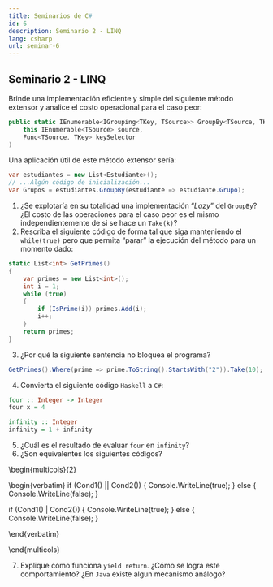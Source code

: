 ```yaml
---
title: Seminarios de C#
id: 6
description: Seminario 2 - LINQ
lang: csharp
url: seminar-6
---
```



## Seminario 2 - LINQ

Brinde una implementación eficiente y simple del siguiente método extensor y analice el costo operacional para el caso peor:

```c#
public static IEnumerable<IGrouping<TKey, TSource>> GroupBy<TSource, TKey>(
	this IEnumerable<TSource> source,
	Func<TSource, TKey> keySelector
)
```

Una aplicación útil de este método extensor sería:

```c#
var estudiantes = new List<Estudiante>();
// ...Algún código de inicialización...
var Grupos = estudiantes.GroupBy(estudiante => estudiante.Grupo);
```

1. ¿Se explotaría en su totalidad una implementación “_Lazy_” del `GroupBy`? ¿El costo de las operaciones para el caso peor es el mismo independientemente de si se hace un `Take(k)`?
2. Rescriba el siguiente código de forma tal que siga manteniendo el `while(true)` pero que permita “parar” la ejecución del método para un momento dado:


```c#
static List<int> GetPrimes()
{
    var primes = new List<int>();
    int i = 1;
    while (true)
    {
        if (IsPrime(i)) primes.Add(i);
        i++;
    }
    return primes;
}
```

3. ¿Por qué la siguiente sentencia no bloquea el programa?

```c#
GetPrimes().Where(prime => prime.ToString().StartsWith("2")).Take(10);
```

4. Convierta el siguiente código `Haskell` a `C#`:

```haskell
four :: Integer -> Integer
four x = 4

infinity :: Integer
infinity = 1 + infinity
```

5. ¿Cuál es el resultado de evaluar `four` en `infinity`?
6. ¿Son equivalentes los siguientes códigos?

\begin{multicols}{2}

\begin{verbatim}
if (Cond1() || Cond2())
{
Console.WriteLine(true);
}
else
{
Console.WriteLine(false);
}

if (Cond1() | Cond2())
{
Console.WriteLine(true);
}
else
{
Console.WriteLine(false);
}

\end{verbatim}

\end{multicols}

7. Explique cómo funciona `yield return`. ¿Cómo se logra este comportamiento? ¿En `Java` existe algun mecanismo análogo?
